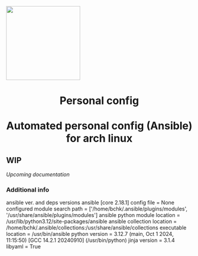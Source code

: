<div align="center" style="display: flex; flex-direction: column;">
<img src=".github/images/main_gif.gif" width="200">
</div>

<h1 align="center">
  <div >
<span > Personal config </span>
  </div>
  <br>
<span align="center">Automated personal config (Ansible) for arch linux</span>
</h3>

## WIP
*Upcoming documentation*

### Additional info
ansible ver. and deps versions
ansible [core 2.18.1]
config file = None
configured module search path = ['/home/bchk/.ansible/plugins/modules', '/usr/share/ansible/plugins/modules']
ansible python module location = /usr/lib/python3.12/site-packages/ansible
ansible collection location = /home/bchk/.ansible/collections:/usr/share/ansible/collections
executable location = /usr/bin/ansible
python version = 3.12.7 (main, Oct 1 2024, 11:15:50) [GCC 14.2.1 20240910] (/usr/bin/python)
jinja version = 3.1.4
libyaml = True
